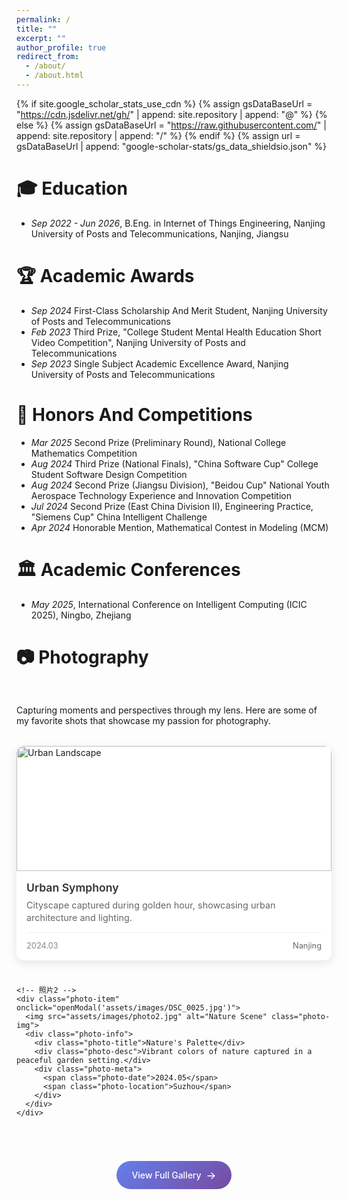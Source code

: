 ```yaml
---
permalink: /
title: ""
excerpt: ""
author_profile: true
redirect_from: 
  - /about/
  - /about.html
---
```


{% if site.google_scholar_stats_use_cdn %}
{% assign gsDataBaseUrl = "https://cdn.jsdelivr.net/gh/" | append: site.repository | append: "@" %}
{% else %}
{% assign gsDataBaseUrl = "https://raw.githubusercontent.com/" | append: site.repository | append: "/" %}
{% endif %}
{% assign url = gsDataBaseUrl | append: "google-scholar-stats/gs_data_shieldsio.json" %}

<span class='anchor' id='education'></span>

# 🎓 Education
- *Sep 2022 - Jun 2026*, <a href="https://www.njupt.edu.cn/"></a> B.Eng. in Internet of Things Engineering, Nanjing University of Posts and Telecommunications, Nanjing, Jiangsu

<span class='anchor' id='academic-awards'></span>

# 🏆 Academic Awards
- *Sep 2024* First-Class Scholarship And Merit Student, Nanjing University of Posts and Telecommunications
- *Feb 2023* Third Prize, "College Student Mental Health Education Short Video Competition", Nanjing University of Posts and Telecommunications
- *Sep 2023* Single Subject Academic Excellence Award, Nanjing University of Posts and Telecommunications

<span class='anchor' id='honors-awards'></span>

# 🏅 Honors And Competitions
- *Mar 2025* Second Prize (Preliminary Round), National College Mathematics Competition
- *Aug 2024* Third Prize (National Finals), "China Software Cup" College Student Software Design Competition
- *Aug 2024* Second Prize (Jiangsu Division), "Beidou Cup" National Youth Aerospace Technology Experience and Innovation Competition
- *Jul 2024* Second Prize (East China Division II), Engineering Practice, "Siemens Cup" China Intelligent Challenge
- *Apr 2024* Honorable Mention, Mathematical Contest in Modeling (MCM)

<span class='anchor' id='academic-conferences'></span>

# 🏛️ Academic Conferences
- *May 2025*, International Conference on Intelligent Computing (ICIC 2025), Ningbo, Zhejiang

<span class='anchor' id='photo'></span>

# 📷 Photography

<style>
.photography-section {
  margin: 3rem 0;
}

.photo-grid {
  display: grid;
  grid-template-columns: repeat(auto-fit, minmax(280px, 1fr));
  gap: 1.5rem;
  margin: 2rem 0;
}

.photo-item {
  position: relative;
  border-radius: 12px;
  overflow: hidden;
  box-shadow: 0 4px 15px rgba(0,0,0,0.1);
  transition: all 0.3s ease;
  background: white;
  cursor: pointer;
}

.photo-item:hover {
  transform: translateY(-5px);
  box-shadow: 0 8px 25px rgba(0,0,0,0.15);
}

.photo-img {
  width: 100%;
  height: 200px;
  object-fit: cover;
  transition: transform 0.3s ease;
}

.photo-item:hover .photo-img {
  transform: scale(1.05);
}

.photo-info {
  padding: 1rem;
  background: white;
}

.photo-title {
  font-weight: 600;
  color: #333;
  margin-bottom: 0.5rem;
  font-size: 1.1rem;
}

.photo-desc {
  color: #666;
  font-size: 0.9rem;
  line-height: 1.4;
}

.photo-meta {
  display: flex;
  justify-content: space-between;
  align-items: center;
  margin-top: 0.8rem;
  padding-top: 0.8rem;
  border-top: 1px solid #f0f0f0;
}

.photo-date {
  color: #888;
  font-size: 0.8rem;
}

.photo-location {
  color: #666;
  font-size: 0.8rem;
}

.view-more {
  text-align: center;
  margin-top: 2rem;
}

.view-more-btn {
  display: inline-flex;
  align-items: center;
  gap: 0.5rem;
  padding: 0.8rem 1.5rem;
  background: linear-gradient(135deg, #667eea, #764ba2);
  color: white;
  text-decoration: none;
  border-radius: 25px;
  transition: all 0.3s ease;
  font-weight: 500;
}

.view-more-btn:hover {
  transform: translateY(-2px);
  box-shadow: 0 5px 15px rgba(102, 126, 234, 0.4);
}

/* 模态框样式 */
.modal {
  display: none;
  position: fixed;
  z-index: 1000;
  left: 0;
  top: 0;
  width: 100%;
  height: 100%;
  background-color: rgba(0,0,0,0.9);
  animation: fadeIn 0.3s ease;
}

.modal-content {
  position: relative;
  margin: auto;
  display: block;
  width: 90%;
  max-width: 700px;
  max-height: 80vh;
  top: 50%;
  transform: translateY(-50%);
  border-radius: 10px;
  animation: zoomIn 0.3s ease;
}

@keyframes fadeIn {
  from { opacity: 0; }
  to { opacity: 1; }
}

@keyframes zoomIn {
  from { transform: translateY(-50%) scale(0.8); }
  to { transform: translateY(-50%) scale(1); }
}

.close {
  position: absolute;
  top: 15px;
  right: 35px;
  color: #fff;
  font-size: 40px;
  font-weight: bold;
  cursor: pointer;
  z-index: 1001;
}

.close:hover {
  color: #ccc;
}
</style>

<div class="photography-section">
  <p>Capturing moments and perspectives through my lens. Here are some of my favorite shots that showcase my passion for photography.</p>
  
  <div class="photo-grid">
    <!-- 照片1 -->
    <div class="photo-item" onclick="openModal('assets/images/DSC_0066.jpg')">
      <img src="assets/images/photo1.jpg" alt="Urban Landscape" class="photo-img">
      <div class="photo-info">
        <div class="photo-title">Urban Symphony</div>
        <div class="photo-desc">Cityscape captured during golden hour, showcasing urban architecture and lighting.</div>
        <div class="photo-meta">
          <span class="photo-date">2024.03</span>
          <span class="photo-location">Nanjing</span>
        </div>
      </div>
    </div>

    <!-- 照片2 -->
    <div class="photo-item" onclick="openModal('assets/images/DSC_0025.jpg')">
      <img src="assets/images/photo2.jpg" alt="Nature Scene" class="photo-img">
      <div class="photo-info">
        <div class="photo-title">Nature's Palette</div>
        <div class="photo-desc">Vibrant colors of nature captured in a peaceful garden setting.</div>
        <div class="photo-meta">
          <span class="photo-date">2024.05</span>
          <span class="photo-location">Suzhou</span>
        </div>
      </div>
    </div>

  <div class="view-more">
    <a href="/photo/" class="view-more-btn">
      View Full Gallery 
      <span style="font-size: 1.2em;">→</span>
    </a>
  </div>
</div>

<!-- 图片模态框 -->
<div id="imageModal" class="modal">
  <span class="close" onclick="closeModal()">&times;</span>
  <img class="modal-content" id="modalImage">
</div>

<script>
// 打开模态框
function openModal(src) {
  const modal = document.getElementById('imageModal');
  const modalImg = document.getElementById('modalImage');
  modal.style.display = 'block';
  modalImg.src = src;
}

// 关闭模态框
function closeModal() {
  document.getElementById('imageModal').style.display = 'none';
}

// 点击模态框背景关闭
document.getElementById('imageModal').addEventListener('click', function(e) {
  if (e.target === this) {
    closeModal();
  }
});

// ESC键关闭
document.addEventListener('keydown', function(e) {
  if (e.key === 'Escape') {
    closeModal();
  }
});

// 添加滚动动画
document.addEventListener('DOMContentLoaded', function() {
  const photoItems = document.querySelectorAll('.photo-item');
  
  const observer = new IntersectionObserver((entries) => {
    entries.forEach(entry => {
      if (entry.isIntersecting) {
        entry.target.style.opacity = '1';
        entry.target.style.transform = 'translateY(0)';
      }
    });
  }, { threshold: 0.1 });
  
  photoItems.forEach(item => {
    item.style.opacity = '0';
    item.style.transform = 'translateY(30px)';
    item.style.transition = 'all 0.6s ease';
    observer.observe(item);
  });
});
</script>


